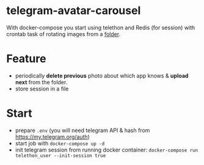 # telegram-avatar-carousel

With docker-compose you start using telethon and Redis (for session) with crontab task of rotating images 
from a [folder](telethon_user/src/data_avatars).

# Feature
- periodically **delete previous** photo about which app knows & **upload next** from the folder.
- store session in a file

# Start
- prepare `.env` (you will need telegram API & hash from https://my.telegram.org/auth)
- start job with `docker-compose up -d`
- init telegram session from running docker container: 
`docker-compose run telethon_user --init-session true`
